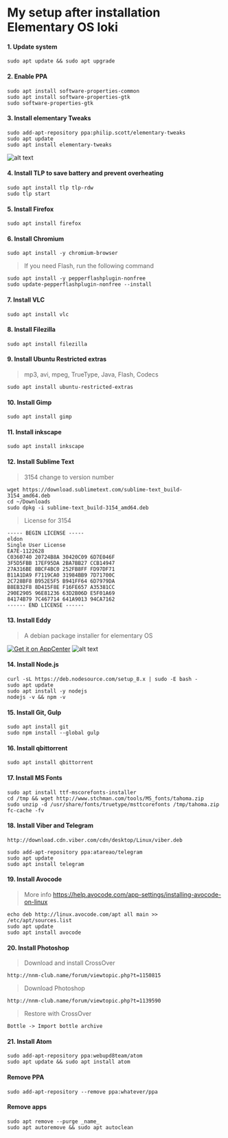 # My setup after installation Elementary OS loki

#### 1. Update system
```
sudo apt update && sudo apt upgrade
```

#### 2. Enable PPA
```
sudo apt install software-properties-common
sudo apt install software-properties-gtk
sudo software-properties-gtk
```

#### 3. Install elementary Tweaks
```
sudo add-apt-repository ppa:philip.scott/elementary-tweaks
sudo apt update
sudo apt install elementary-tweaks
```
![alt text](https://pp.userapi.com/c840732/v840732340/2d76c/xFY6lL-y0N0.jpg "Elementary Tweaks")

#### 4. Install TLP to save battery and prevent overheating
```
sudo apt install tlp tlp-rdw
sudo tlp start
```

#### 5. Install Firefox
```
sudo apt install firefox
```

#### 6. Install Chromium
```
sudo apt install -y chromium-browser
````
> If you need Flash, run the following command

```
sudo apt install -y pepperflashplugin-nonfree
sudo update-pepperflashplugin-nonfree --install
```

#### 7. Install VLC
```
sudo apt install vlc
```

#### 8. Install Filezilla
```
sudo apt install filezilla
```

#### 9. Install Ubuntu Restricted extras
> mp3, avi, mpeg, TrueType, Java, Flash, Codecs
```
sudo apt install ubuntu-restricted-extras
```

#### 10. Install Gimp
```
sudo apt install gimp
```

#### 11. Install inkscape
```
sudo apt install inkscape
```

#### 12. Install Sublime Text
> 3154 change to version number
```
wget https://download.sublimetext.com/sublime-text_build-3154_amd64.deb
cd ~/Downloads
sudo dpkg -i sublime-text_build-3154_amd64.deb
```
> License for 3154
```
----- BEGIN LICENSE -----
eldon
Single User License
EA7E-1122628
C0360740 20724B8A 30420C09 6D7E046F
3F5D5FBB 17EF95DA 2BA7BB27 CCB14947
27A316BE 8BCF4BC0 252FB8FF FD97DF71
B11A1DA9 F7119CA0 31984BB9 7D71700C
2C728BF8 B952E5F5 B941FF64 6D7979DA
B8EB32F8 8D415F8E F16FE657 A35381CC
290E2905 96E81236 63D2B06D E5F01A69
84174B79 7C467714 641A9013 94CA7162
------ END LICENSE ------
```

#### 13. Install Eddy
> A debian package installer for elementary OS


[![Get it on AppCenter](https://appcenter.elementary.io/badge.svg)](https://appcenter.elementary.io/com.github.donadigo.eddy)
![alt text](https://pp.userapi.com/c840732/v840732112/2c401/p0OyT-G4aiQ.jpg "Eddy")

#### 14. Install Node.js
```
curl -sL https://deb.nodesource.com/setup_8.x | sudo -E bash -
sudo apt update
sudo apt install -y nodejs
nodejs -v && npm -v
```

#### 15. Install Git, Gulp
```
sudo apt install git
sudo npm install --global gulp
```

#### 16. Install qbittorrent
```
sudo apt install qbittorrent
```

#### 17. Install MS Fonts
```
sudo apt install ttf-mscorefonts-installer
cd /tmp && wget http://www.stchman.com/tools/MS_fonts/tahoma.zip
sudo unzip -d /usr/share/fonts/truetype/msttcorefonts /tmp/tahoma.zip
fc-cache -fv
```

#### 18. Install Viber and Telegram
```
http://download.cdn.viber.com/cdn/desktop/Linux/viber.deb

sudo add-apt-repository ppa:atareao/telegram
sudo apt update
sudo apt install telegram
```

#### 19. Install Avocode
> More info https://help.avocode.com/app-settings/installing-avocode-on-linux
```
echo deb http://linux.avocode.com/apt all main >> /etc/apt/sources.list
sudo apt update
sudo apt install avocode
```

#### 20. Install Photoshop
> Download and install CrossOver
```
http://nnm-club.name/forum/viewtopic.php?t=1150815
```
> Download Photoshop
```
http://nnm-club.name/forum/viewtopic.php?t=1139590
```
> Restore with CrossOver
```
Bottle -> Import bottle archive
```

#### 21. Install Atom
```
sudo add-apt-repository ppa:webupd8team/atom
sudo apt update && sudo apt install atom
```





#### Remove PPA
```
sudo add-apt-repository --remove ppa:whatever/ppa
```
#### Remove apps
```
sudo apt remove --purge _name_
sudo apt autoremove && sudo apt autoclean
```























